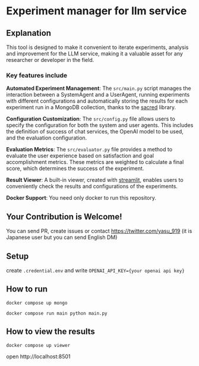 # Experiment manager for llm service

## Explanation

This tool is designed to make it convenient to iterate experiments, analysis and improvement for the LLM service, making it a valuable asset for any researcher or developer in the field.

### Key features include

**Automated Experiment Management**: The `src/main.py` script manages the interaction between a SystemAgent and a UserAgent, running experiments with different configurations and automatically storing the results for each experiment run in a MongoDB collection, thanks to the [sacred](https://github.com/IDSIA/sacred) library.

**Configuration Customization**: The `src/config.py` file allows users to specify the configuration for both the system and user agents. This includes the definition of success of chat services, the OpenAI model to be used, and the evaluation configuration.

**Evaluation Metrics**: The `src/evaluator.py` file provides a method to evaluate the user experience based on satisfaction and goal accomplishment metrics. These metrics are weighted to calculate a final score, which determines the success of the experiment.

**Result Viewer**: A built-in viewer, created with [streamlit](https://github.com/streamlit/streamlit), enables users to conveniently check the results and configurations of the experiments.

**Docker Support**: You need only docker to run this repository.

## Your Contribution is Welcome!

You can send PR, create issues or contact https://twitter.com/yasu_919 (it is Japanese user but you can send English DM)

## Setup

create `.credential.env` and write `OPENAI_API_KEY={your openai api key}`

## How to run

`docker compose up mongo`

`docker compose run main python main.py`

## How to view the results

`docker compose up viewer`

open http://localhost:8501
